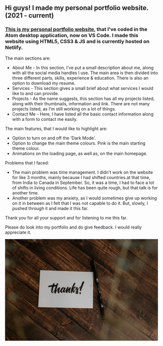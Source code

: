 ## Hi guys! I made my personal portfolio website.         (2021 - current)

### [This is my personal portfolio website](https://parteek-portfolio.netlify.app/homepage), that I've coded in the Atom desktop application, now on VS Code. I made this website using HTML5, CSS3 & JS and is currently hosted on Netlify.

The main sections are:
- About Me - In this section, I've put a small description about me, along with all the social media handles I use. The main area is then divided into three different parts, skills, experience & education. There is also an option to download my resume.
- Services - This section gives a small brief about what services I would like to and can provide.
- Projects - As the name suggests, this section has all my projects listed, along with their thumbnails, information and link. There are not many projects listed, as I'm still working on a lot of things.
- Contact Me - Here, I have listed all the basic contact information along with a form to contact me easily.

The main features, that I would like to highlight are:
- Option to turn on and off the 'Dark Mode'.
- Option to change the main theme colours. Pink is the main starting theme colour.
- Animations on the loading page, as well as, on the main homepage.

Problems that I faced:
- The main problem was time management. I didn't work on the website for like 3 months, mainly because I had shifted countries at that time, from India to Canada in September. So, it was a time, I had to face a lot of shifts in living conditions. Life has been quite rough, but that talk is for another time.
- Another problem was my anxiety, as I would sometimes give up working on it in between as I felt that I was not capable to do it. But, slowly, I pushed through it and made it this far.

Thank you for all your support and for listening to me this far.

Please do look into my portfolio and do give feedback. I would really appreciate it.

![An image exists here](/readme_images/readme.jpg)
